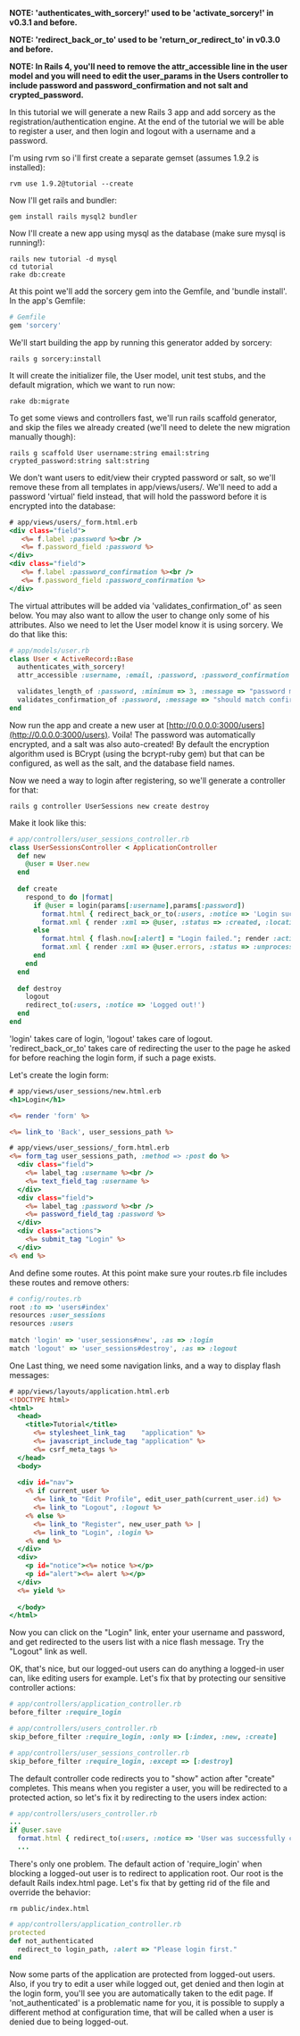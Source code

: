 **NOTE: 'authenticates_with_sorcery!' used to be 'activate_sorcery!' in v0.3.1 and before.**


**NOTE: 'redirect_back_or_to' used to be 'return_or_redirect_to' in v0.3.0 and before.**

**NOTE: In Rails 4, you'll need to remove the attr_accessible line in the user model and you will need to edit the user_params in the Users controller to include password and password_confirmation and not salt and crypted_password.**

In this tutorial we will generate a new Rails 3 app and add sorcery as the registration/authentication engine.
At the end of the tutorial we will be able to register a user, and then login and logout with a username and a password.

I'm using rvm so i'll first create a separate gemset (assumes 1.9.2 is installed):

    rvm use 1.9.2@tutorial --create



Now I'll get rails and bundler:

    gem install rails mysql2 bundler



Now I'll create a new app using mysql as the database (make sure mysql is running!):

    rails new tutorial -d mysql
    cd tutorial
    rake db:create



At this point we'll add the sorcery gem into the Gemfile, and 'bundle install'. In the app's Gemfile:

```ruby
# Gemfile
gem 'sorcery'
```


We'll start building the app by running this generator added by sorcery:

    rails g sorcery:install



It will create the initializer file, the User model, unit test stubs, and the default migration, which we want to run now:

    rake db:migrate



To get some views and controllers fast, we'll run rails scaffold generator, and skip the files we already created (we'll need to delete the new migration manually though):

    rails g scaffold User username:string email:string crypted_password:string salt:string



We don't want users to edit/view their crypted password or salt, so we'll remove these from all templates in app/views/users/.
We'll need to add a password 'virtual' field instead, that will hold the password before it is encrypted into the database:

```rhtml
# app/views/users/_form.html.erb
<div class="field">
   <%= f.label :password %><br />
   <%= f.password_field :password %>
</div>
<div class="field">
   <%= f.label :password_confirmation %><br />
   <%= f.password_field :password_confirmation %>
</div>
```

The virtual attributes will be added via 'validates_confirmation_of' as seen below. You may also want to allow the user to change only some of his attributes. Also we need to let the User model know it is using sorcery. We do that like this:

```ruby
# app/models/user.rb
class User < ActiveRecord::Base
  authenticates_with_sorcery!
  attr_accessible :username, :email, :password, :password_confirmation

  validates_length_of :password, :minimum => 3, :message => "password must be at least 3 characters long", :if => :password
  validates_confirmation_of :password, :message => "should match confirmation", :if => :password
end
```

Now run the app and create a new user at [http://0.0.0.0:3000/users](http://0.0.0.0:3000/users). 
Voila! The password was automatically encrypted, and a salt was also auto-created!
By default the encryption algorithm used is BCrypt (using the bcrypt-ruby gem) but that can be configured, as well as the salt, and the database field names.

Now we need a way to login after registering, so we'll generate a controller for that:


    rails g controller UserSessions new create destroy


Make it look like this:

```ruby
# app/controllers/user_sessions_controller.rb
class UserSessionsController < ApplicationController
  def new
    @user = User.new
  end
  
  def create
    respond_to do |format|
      if @user = login(params[:username],params[:password])
        format.html { redirect_back_or_to(:users, :notice => 'Login successful.') }
        format.xml { render :xml => @user, :status => :created, :location => @user }
      else
        format.html { flash.now[:alert] = "Login failed."; render :action => "new" }
        format.xml { render :xml => @user.errors, :status => :unprocessable_entity }
      end
    end
  end
    
  def destroy
    logout
    redirect_to(:users, :notice => 'Logged out!')
  end
end
```

'login' takes care of login, 'logout' takes care of logout.
'redirect_back_or_to' takes care of redirecting the user to the page he asked for before reaching the login form, if such a page exists.

Let's create the login form:

```rhtml
# app/views/user_sessions/new.html.erb
<h1>Login</h1>

<%= render 'form' %>

<%= link_to 'Back', user_sessions_path %>
```

```rhtml
# app/views/user_sessions/_form.html.erb
<%= form_tag user_sessions_path, :method => :post do %>
  <div class="field">
    <%= label_tag :username %><br />
    <%= text_field_tag :username %>
  </div>
  <div class="field">
    <%= label_tag :password %><br />
    <%= password_field_tag :password %>
  </div>
  <div class="actions">
    <%= submit_tag "Login" %>
  </div>
<% end %>
```

And define some routes. At this point make sure your routes.rb file includes these routes and remove others:

```ruby
# config/routes.rb
root :to => 'users#index'
resources :user_sessions
resources :users
  
match 'login' => 'user_sessions#new', :as => :login
match 'logout' => 'user_sessions#destroy', :as => :logout
```

One Last thing, we need some navigation links, and a way to display flash messages:

```rhtml
# app/views/layouts/application.html.erb
<!DOCTYPE html>
<html>
  <head>
    <title>Tutorial</title>
      <%= stylesheet_link_tag    "application" %>
      <%= javascript_include_tag "application" %>
      <%= csrf_meta_tags %>
  </head>
  <body>
    
  <div id="nav">
    <% if current_user %>
      <%= link_to "Edit Profile", edit_user_path(current_user.id) %>
      <%= link_to "Logout", :logout %>
    <% else %>
      <%= link_to "Register", new_user_path %> |
      <%= link_to "Login", :login %>
    <% end %>
  </div>
  <div>
    <p id="notice"><%= notice %></p>
    <p id="alert"><%= alert %></p>
  </div>
  <%= yield %>
    
  </body>
</html>
```

Now you can click on the "Login" link, enter your username and password, and get redirected to the users list with a nice flash message. Try the "Logout" link as well.

OK, that's nice, but our logged-out users can do anything a logged-in user can, like editing users for example.
Let's fix that by protecting our sensitive controller actions:

```ruby
# app/controllers/application_controller.rb
before_filter :require_login

# app/controllers/users_controller.rb
skip_before_filter :require_login, :only => [:index, :new, :create]

# app/controllers/user_sessions_controller.rb
skip_before_filter :require_login, :except => [:destroy]
```

The default controller code redirects you to "show" action after "create" completes.
This means when you register a user, you will be redirected to a protected action, so let's fix it by redirecting to the users index action:

```ruby
# app/controllers/users_controller.rb
...
if @user.save
  format.html { redirect_to(:users, :notice => 'User was successfully created.') }
  ...
```

There's only one problem. The default action of 'require_login' when blocking a logged-out user is to redirect to application root. Our root is the default Rails index.html page. Let's fix that by getting rid of the file and override the behavior:

    rm public/index.html

```ruby
# app/controllers/application_controller.rb
protected
def not_authenticated
  redirect_to login_path, :alert => "Please login first."
end
```

Now some parts of the application are protected from logged-out users. Also, if you try to edit a user while logged out, get denied and then login at the login form, you'll see you are automatically taken to the edit page. If 'not_authenticated' is a problematic name for you, it is possible to supply a different method at configuration time, that will be called when a user is denied due to being logged-out.